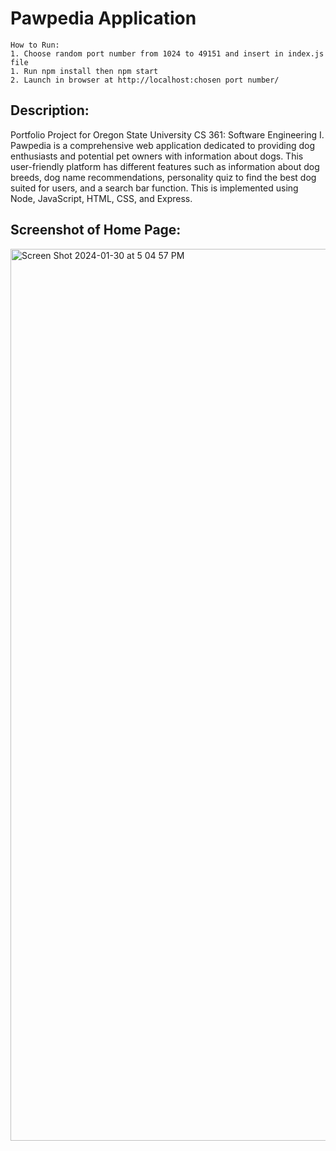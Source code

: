 # Pawpedia Application

```
How to Run:
1. Choose random port number from 1024 to 49151 and insert in index.js file
1. Run npm install then npm start
2. Launch in browser at http://localhost:chosen port number/
```

## Description:
Portfolio Project for Oregon State University CS 361: Software Engineering I. Pawpedia is a comprehensive web application dedicated to providing dog enthusiasts and potential pet owners with information about dogs. This user-friendly platform has different features such as information about dog breeds, dog name recommendations, personality quiz to find the best dog suited for users, and a search bar function. This is implemented using Node, JavaScript, HTML, CSS, and Express.

## Screenshot of Home Page:
<img width="1427" alt="Screen Shot 2024-01-30 at 5 04 57 PM" src="https://github.com/nguyquyn/Pawpedia-App/assets/91487679/79349bfe-a0de-4f26-942e-312d87d5be9f">



